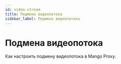 ```yaml
---
id: video-stream
title: Подмена видеопотока
sidebar_label: Подмена видеопотока
---
```

# Подмена видеопотока
Как настроить подмену видеопотока в Mango Proxy.